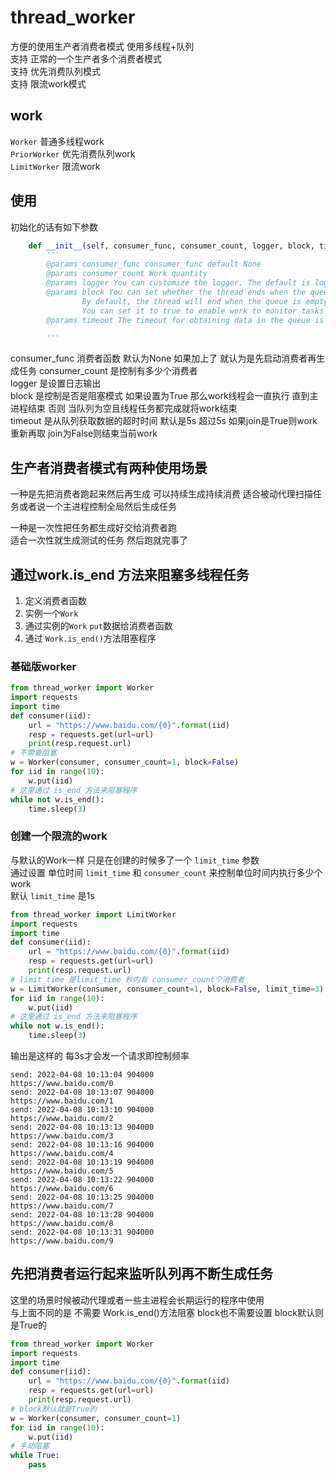 # thread_worker
方便的使用生产者消费者模式 使用多线程+队列  
支持 正常的一个生产者多个消费者模式  
支持 优先消费队列模式  
支持 限流work模式  


## work
`Worker` 普通多线程work  
`PriorWorker` 优先消费队列work  
`LimitWorker` 限流work  

## 使用
初始化的话有如下参数  
```python
    def __init__(self, consumer_func, consumer_count, logger, block, timeout):
        '''
        @params consumer_func consumer_func default None
        @params consumer_count Work quantity
        @params logger You can customize the logger. The default is logging
        @params block You can set whether the thread ends when the queue is empty 
                By default, the thread will end when the queue is empty and the thread task is completed
                You can set it to true to enable work to monitor tasks all the time
        @params timeout The timeout for obtaining data in the queue is 5S by default, that is, if the data is not obtained within 5S, it will end

        '''
```
consumer_func 消费者函数 默认为None 如果加上了 就认为是先启动消费者再生成任务
consumer_count 是控制有多少个消费者  
logger 是设置日志输出  
block 是控制是否是阻塞模式 如果设置为True 那么work线程会一直执行 直到主进程结束 否则 当队列为空且线程任务都完成就将work结束  
timeout 是从队列获取数据的超时时间 默认是5s 超过5s 如果join是True则work重新再取 join为False则结束当前work  

## 生产者消费者模式有两种使用场景
一种是先把消费者跑起来然后再生成
可以持续生成持续消费 适合被动代理扫描任务或者说一个主进程控制全局然后生成任务  

一种是一次性把任务都生成好交给消费者跑  
适合一次性就生成测试的任务 然后跑就完事了  


## 通过work.is_end 方法来阻塞多线程任务

1. 定义消费者函数
2. 实例一个`Work`
3. 通过实例的`Work` `put`数据给消费者函数
4. 通过 `Work.is_end()`方法阻塞程序

### 基础版worker
```python
from thread_worker import Worker
import requests
import time
def consumer(iid):
    url = "https://www.baidu.com/{0}".format(iid)
    resp = requests.get(url=url)
    print(resp.request.url)
# 不需要阻塞
w = Worker(consumer, consumer_count=1, block=False)
for iid in range(10):
    w.put(iid)
# 这里通过 is_end 方法来阻塞程序 
while not w.is_end():
    time.sleep(3)
```

### 创建一个限流的work  
与默认的Work一样 只是在创建的时候多了一个 `limit_time` 参数  
通过设置 单位时间 `limit_time` 和 `consumer_count` 来控制单位时间内执行多少个work  
默认 `limit_time` 是1s

```python
from thread_worker import LimitWorker
import requests
import time
def consumer(iid):
    url = "https://www.baidu.com/{0}".format(iid)
    resp = requests.get(url=url)
    print(resp.request.url)
# limit_time 是limit_time 秒内有 consumer_count个消费者
w = LimitWorker(consumer, consumer_count=1, block=False, limit_time=3)
for iid in range(10):
    w.put(iid)
# 这里通过 is_end 方法来阻塞程序 
while not w.is_end():
    time.sleep(3)
```

输出是这样的 每3s才会发一个请求即控制频率
```
send: 2022-04-08 10:13:04 904000
https://www.baidu.com/0
send: 2022-04-08 10:13:07 904000
https://www.baidu.com/1
send: 2022-04-08 10:13:10 904000
https://www.baidu.com/2
send: 2022-04-08 10:13:13 904000
https://www.baidu.com/3
send: 2022-04-08 10:13:16 904000
https://www.baidu.com/4
send: 2022-04-08 10:13:19 904000
https://www.baidu.com/5
send: 2022-04-08 10:13:22 904000
https://www.baidu.com/6
send: 2022-04-08 10:13:25 904000
https://www.baidu.com/7
send: 2022-04-08 10:13:28 904000
https://www.baidu.com/8
send: 2022-04-08 10:13:31 904000
https://www.baidu.com/9
```
## 先把消费者运行起来监听队列再不断生成任务  

这里的场景时候被动代理或者一些主进程会长期运行的程序中使用  
与上面不同的是 不需要 Work.is_end()方法阻塞 block也不需要设置 block默认则是True的 

```python
from thread_worker import Worker
import requests
import time
def consumer(iid):
    url = "https://www.baidu.com/{0}".format(iid)
    resp = requests.get(url=url)
    print(resp.request.url)
# block默认就是True的
w = Worker(consumer, consumer_count=1)
for iid in range(10):
    w.put(iid)
# 手动阻塞
while True:
    pass

```


